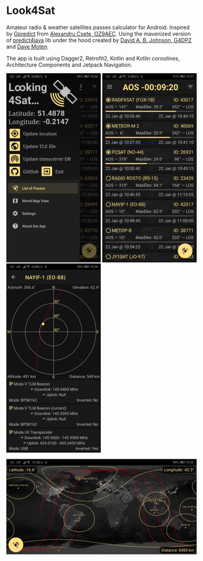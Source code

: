 # Look4Sat
Amateur radio &amp; weather satellites passes calculator for Android. Inspired by [Gpredict](http://gpredict.oz9aec.net/) from [Alexandru Csete, OZ9AEC](https://github.com/csete). Using the mavenized version of [predict4java](https://github.com/davidmoten/predict4java) lib under the hood created by [David A. B. Johnson, G4DPZ](https://github.com/g4dpz) and [Dave Moten](https://github.com/davidmoten).

The app is built using Dagger2, Retrofit2, Kotlin and Kotlin coroutines, Architecture Components and Jetpack Navigation.

<p float="left">
<img src="screenshots/scr_main_menu.jpg" width="250"/>
<img src="screenshots/scr_main_list.jpg" width="250"/>
<img src="screenshots/scr_pass_view.jpg" width="250"/>
</p>
<img src="screenshots/scr_world_map.jpg" width="750">
